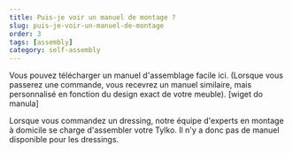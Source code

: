 ```yaml
---
title: Puis-je voir un manuel de montage ?
slug: puis-je-voir-un-manuel-de-montage
order: 3
tags: [assembly]
category: self-assembly
---
```


Vous pouvez télécharger un manuel d'assemblage facile ici. (Lorsque vous passerez une commande, vous recevrez un manuel similaire, mais personnalisé en fonction du design exact de votre meuble).
[wiget do manula]

Lorsque vous commandez un dressing, notre équipe d'experts en montage à domicile se charge d'assembler votre Tylko. Il n'y a donc pas de manuel disponible pour les dressings.
